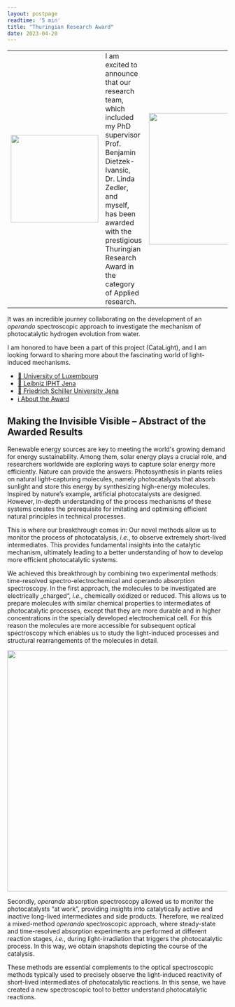 ```yaml
---
layout: postpage
readtime: '5 min'
title: "Thuringian Research Award"
date: 2023-04-20
---
```


<table>
    <tr> </tr>
<tr VALIGN=CENTER>
  <td width="200"> 
      <img width=200 src='https://raw.githubusercontent.com/carolin-m/carolin-m.github.io/main/assets/img/posts/carolin_LUX_circle.png'>
  </td>
  <td width="400"> 
      <span class="dropcap">I</span> am excited to announce that our research team, which included my PhD supervisor Prof. Benjamin Dietzek-Ivansic, 
Dr. Linda Zedler, and myself, has been awarded with the prestigious Thuringian Research Award in the category of Applied research. 
  </td>
  <td width="300">
    <img width=300 src='https://raw.githubusercontent.com/carolin-m/carolin-m.github.io/main/assets/img/posts/Foto_Forschungspreis_a_compress.png'>
  </td>
</tr>
</table>

It was an incredible journey collaborating on the development of an <i>operando</i> spectroscopic approach 
to investigate the mechanism of photocatalytic hydrogen evolution from water.

I am honored to have been a part of this project (CataLight), 
and I am looking forward to sharing more about the fascinating world of light-induced mechanisms.


- [📰 University of Luxembourg](https://wwwen.uni.lu/fstm/news/making_the_invisible_visible_a_thuringian_research_prize_awarded)
- [📰 Leibniz IPHT Jena](https://www.leibniz-ipht.de/de/thueringer-forschungspreis-fuer-angewandte-forschung-2023/)
- [📰 Friedrich Schiller University Jena](https://www.uni-jena.de/230419-thueringer-forschungspreis)
- [ℹ️ About the Award](https://www.thueringer-forschungspreis.de/)

## Making the Invisible Visible – Abstract of the Awarded Results

Renewable energy sources are key to meeting the world's growing demand for energy sustainability. 
Among them, solar energy plays a crucial role, and researchers worldwide are exploring ways to capture solar energy more efficiently. 
Nature can provide the answers: 
Photosynthesis in plants relies on natural light-capturing molecules, namely photocatalysts that absorb sunlight and store this energy by synthesizing high-energy molecules. Inspired by nature’s example, artificial photocatalysts are designed. 
However, in-depth understanding of the process mechanisms of these systems creates the prerequisite for imitating and optimising efficient natural principles in technical processes.

This is where our breakthrough comes in: Our novel methods allow us to monitor the process of photocatalysis, *i.e.*, to observe extremely short-lived intermediates. 
This provides fundamental insights into the catalytic mechanism, ultimately leading to a better understanding of how to develop more efficient photocatalytic systems.

We achieved this breakthrough by combining two experimental methods: 
time-resolved spectro-electrochemical and operando absorption spectroscopy.
In the first approach, the molecules to be investigated are electrically „charged“, *i.e.*, chemically oxidized or reduced. 
This allows us to prepare molecules with similar chemical properties to intermediates of photocatalytic processes, 
except that they are more durable and in higher concentrations in the specially developed electrochemical cell. 
For this reason the molecules are more accessible for subsequent optical spectroscopy which enables us to study the light-induced processes and structural rearrangements of the molecules in detail.

<img width=550 src='https://raw.githubusercontent.com/carolin-m/carolin-m.github.io/main/assets/img/posts/thuringia_award_science_img.png'>

Secondly, *operando* absorption spectroscopy allowed us to monitor the photocatalysts “at work”, providing insights into catalytically active and inactive long-lived intermediates and side products. 
Therefore, we realized a mixed-method *operando* spectroscopic approach, where steady-state and time-resolved absorption experiments are performed at different reaction stages, *i.e.*, during light-irradiation that triggers the photocatalytic process. 
In this way, we obtain snapshots depicting the course of the catalysis.

These methods are essential complements to the optical spectroscopic methods typically used to precisely observe the 
light-induced reactivity of short-lived intermediates of photocatalytic reactions. 
In this sense, we have created a new spectroscopic tool to better understand photocatalytic reactions.
